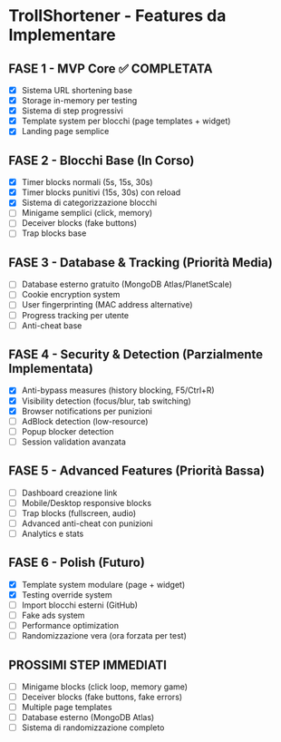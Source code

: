 # TrollShortener - Features da Implementare

## FASE 1 - MVP Core ✅ COMPLETATA
- [x] Sistema URL shortening base
- [x] Storage in-memory per testing
- [x] Sistema di step progressivi
- [x] Template system per blocchi (page templates + widget)
- [x] Landing page semplice

## FASE 2 - Blocchi Base (In Corso)
- [x] Timer blocks normali (5s, 15s, 30s)
- [x] Timer blocks punitivi (15s, 30s) con reload
- [x] Sistema di categorizzazione blocchi
- [ ] Minigame semplici (click, memory)
- [ ] Deceiver blocks (fake buttons)
- [ ] Trap blocks base

## FASE 3 - Database & Tracking (Priorità Media)
- [ ] Database esterno gratuito (MongoDB Atlas/PlanetScale)
- [ ] Cookie encryption system
- [ ] User fingerprinting (MAC address alternative)
- [ ] Progress tracking per utente
- [ ] Anti-cheat base

## FASE 4 - Security & Detection (Parzialmente Implementata)
- [x] Anti-bypass measures (history blocking, F5/Ctrl+R)
- [x] Visibility detection (focus/blur, tab switching)
- [x] Browser notifications per punizioni
- [ ] AdBlock detection (low-resource)
- [ ] Popup blocker detection
- [ ] Session validation avanzata

## FASE 5 - Advanced Features (Priorità Bassa)
- [ ] Dashboard creazione link
- [ ] Mobile/Desktop responsive blocks
- [ ] Trap blocks (fullscreen, audio)
- [ ] Advanced anti-cheat con punizioni
- [ ] Analytics e stats

## FASE 6 - Polish (Futuro)
- [x] Template system modulare (page + widget)
- [x] Testing override system
- [ ] Import blocchi esterni (GitHub)
- [ ] Fake ads system
- [ ] Performance optimization
- [ ] Randomizzazione vera (ora forzata per test)

## PROSSIMI STEP IMMEDIATI
- [ ] Minigame blocks (click loop, memory game)
- [ ] Deceiver blocks (fake buttons, fake errors)
- [ ] Multiple page templates
- [ ] Database esterno (MongoDB Atlas)
- [ ] Sistema di randomizzazione completo